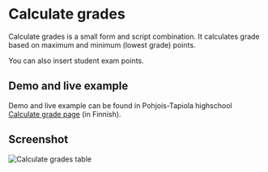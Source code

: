 # Calculate grades

Calculate grades is a small form and script combination. It calculates grade based on maximum and minimum (lowest grade) points.

You can also insert student exam points.

## Demo and live example

Demo and live example can be found in Pohjois-Tapiola highschool [Calculate grade page](https://pohjois-tapiola.com/lukio/arvosanalaskuri/) (in Finnish).

## Screenshot

![Calculate grades table](https://pohjois-tapiola.com/lukio/wp-content/uploads/2017/09/arvosanalaskuri.jpg)
